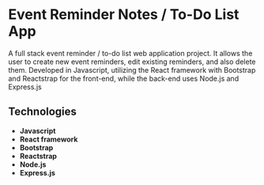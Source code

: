 # Event Reminder Notes / To-Do List App

A full stack event reminder / to-do list web application project. It allows the user to create new event reminders, edit existing reminders, and also delete them. Developed in Javascript, utilizing the React framework with Bootstrap and Reactstrap for the front-end, while the back-end uses Node.js and Express.js

## Technologies
- **Javascript**
- **React framework**
- **Bootstrap**
- **Reactstrap**
- **Node.js**
- **Express.js**